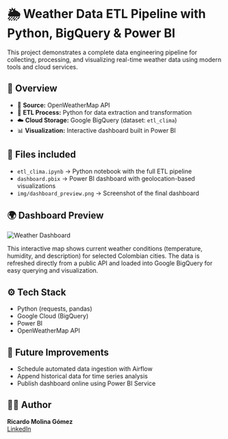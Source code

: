 # 🌦️ Weather Data ETL Pipeline with Python, BigQuery & Power BI

This project demonstrates a complete data engineering pipeline for collecting, processing, and visualizing real-time weather data using modern tools and cloud services.

## 📌 Overview

- 📡 **Source:** OpenWeatherMap API  
- 🔄 **ETL Process:** Python for data extraction and transformation  
- ☁️ **Cloud Storage:** Google BigQuery (dataset: `etl_clima`)  
- 📊 **Visualization:** Interactive dashboard built in Power BI

## 📁 Files included

- `etl_clima.ipynb` → Python notebook with the full ETL pipeline  
- `dashboard.pbix` → Power BI dashboard with geolocation-based visualizations  
- `img/dashboard_preview.png` → Screenshot of the final dashboard

## 🌍 Dashboard Preview

![Weather Dashboard](Dashboard.png)

This interactive map shows current weather conditions (temperature, humidity, and description) for selected Colombian cities. The data is refreshed directly from a public API and loaded into Google BigQuery for easy querying and visualization.

## ⚙️ Tech Stack

- Python (requests, pandas)
- Google Cloud (BigQuery)
- Power BI
- OpenWeatherMap API

## 🚀 Future Improvements

- Schedule automated data ingestion with Airflow
- Append historical data for time series analysis
- Publish dashboard online using Power BI Service

## 👨‍💻 Author

**Ricardo Molina Gómez**  
[LinkedIn](https://www.linkedin.com/in/ricardomolinagomez)
